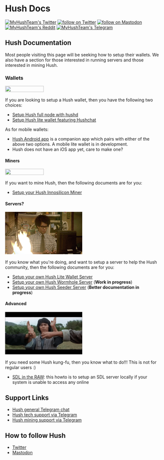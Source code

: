 # Hush Docs

<p align="left">
    <a href="https://twitter.com/MyHushTeam">
        <img src="https://img.shields.io/twitter/url?style=social&url=https%3A%2F%2Ftwitter.com%2Fmyhushteam"
            alt="MyHushTeam's Twitter"></a>
    <a href="https://twitter.com/intent/follow?screen_name=MyHushTeam">
        <img src="https://img.shields.io/twitter/follow/MyHushTeam?style=social&logo=twitter"
            alt="follow on Twitter"></a>
    <a href="https://fosstodon.org/@myhushteam">
        <img src="https://img.shields.io/badge/Mastodon-MyHushTeam-blue"
            alt="follow on Mastodon"></a>
    <a href="http://hush.is/reddit">
        <img src="https://img.shields.io/reddit/subreddit-subscribers/Myhush?style=social"
            alt="MyHushTeam's Reddit"></a>
    <a href="http://hush.is/tg">
        <img src="https://img.shields.io/badge/Telegram-2CA5E0?style=for-the-badge&logo=telegram&logoColor=white" alt="MyHushTeam's Telegram"></a>
</p>

## Hush Documentation

Most people visiting this page will be seeking how to setup their wallets. We also have a section for those interested in running servers and those interested in mining Hush.

### Wallets

<img height=50% width=50% src="images/wallet.gif">

If you are looking to setup a Hush wallet, then you have the following two choices:

- [Setup Hush full node with hushd](sd.md)
- [Setup Hush lite wallet featuring Hushchat](sdl.md)

As for mobile wallets:
- [Hush Android app](sda.md) is a companion app which pairs with either of the above two options. A mobile lite wallet is in development.
- Hush does not have an iOS app yet, care to make one?

#### Miners

<img height=50% width=50% src="images/doge-miners.gif">

If you want to mine Hush, then the following documents are for you:

- [Setup your Hush Innosilicon Miner](mine-innosilicon.md)

#### Servers?

<img height=50% width=50% src="images/servers.gif">

If you know what you're doing, and want to setup a server to help the Hush community, then the following documents are for you:

- [Setup your own Hush Lite Wallet Server](hush-lite-server.md)
- [Setup your own Hush Wormhole Server](wormhole.md) (**Work in progress**)
- [Setup your own Hush Seeder Server](https://git.hush.is/hush/hush-seeder) (**Better documentation in progress**)

#### Advanced

<img height=50% width=50% src="images/hush-kung-fu.gif">

If you need some Hush kung-fu, then you know what to do!!! This is not for regular users :)

- [SDL in the RAW](sdl-in-the-raw.md): this howto is to setup an SDL server locally if your system is unable to access any online

## Support Links

- [Hush general Telegram chat](https://hush.is/tg)
- [Hush tech support via Telegram](https://t.me/hush8support)
- [Hush mining support via Telegram](https://t.me/minersgonnamine)

## How to follow Hush

- [Twitter](https://twitter.com/MyHushTeam)
- [Mastodon](https://fosstodon.org/@myhushteam)

